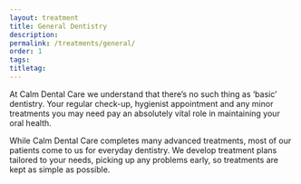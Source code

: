 ```yaml
---
layout: treatment
title: General Dentistry
description:
permalink: /treatments/general/
order: 1
tags:
titletag:
---
```


At Calm Dental Care we understand that there’s no such thing as ‘basic’ dentistry. Your regular check-up, hygienist appointment and any minor treatments you may need pay an absolutely vital role in maintaining your oral health.

While Calm Dental Care completes many advanced treatments, most of our patients come to us for everyday dentistry. We develop treatment plans tailored to your needs, picking up any problems early, so treatments are kept as simple as possible.
